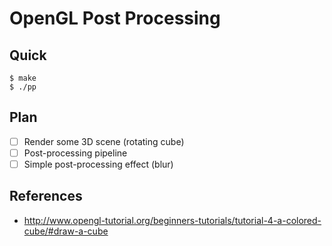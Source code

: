 # OpenGL Post Processing

## Quick

```console
$ make
$ ./pp
```

## Plan

- [ ] Render some 3D scene (rotating cube)
- [ ] Post-processing pipeline
- [ ] Simple post-processing effect (blur)

## References

- http://www.opengl-tutorial.org/beginners-tutorials/tutorial-4-a-colored-cube/#draw-a-cube
